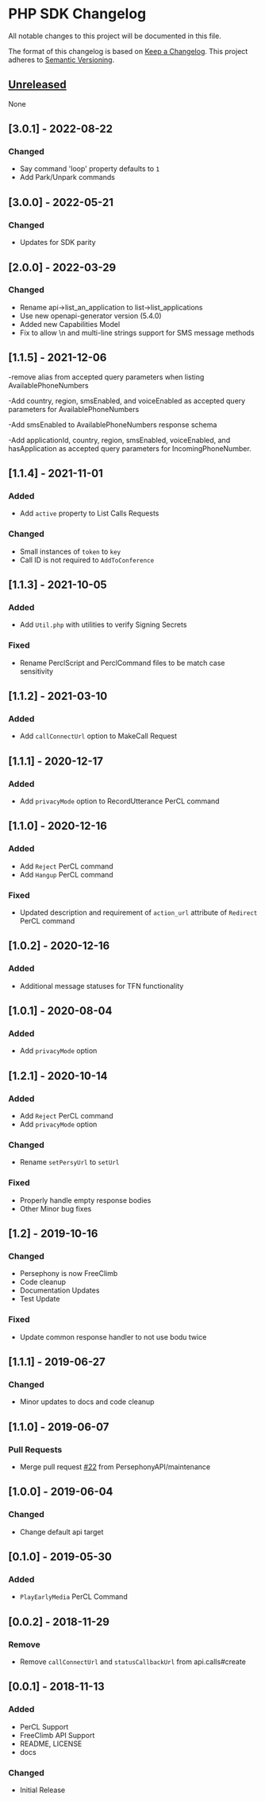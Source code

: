 # PHP SDK Changelog
All notable changes to this project will be documented in this file.

The format of this changelog is based on [Keep a Changelog](https://keepachangelog.com/en/1.0.0/).
This project adheres to [Semantic Versioning](https://semver.org/spec/v2.0.0.html).

## [Unreleased]
None

<a name="3.0.1"></a>
## [3.0.1] - 2022-08-22
### Changed
- Say command 'loop' property defaults to `1`
- Add Park/Unpark commands

<a name="3.0.0"></a>
## [3.0.0] - 2022-05-21
### Changed
- Updates for SDK parity

<a name="2.0.0"></a>
## [2.0.0] - 2022-03-29
### Changed
- Rename api->list_an_application to list->list_applications
- Use new openapi-generator version (5.4.0)
- Added new Capabilities Model
- Fix to allow \n and multi-line strings support for SMS message methods

<a name="1.1.5"></a>
## [1.1.5] - 2021-12-06
-remove alias from accepted query parameters when listing AvailablePhoneNumbers

-Add country, region, smsEnabled, and voiceEnabled as accepted query parameters for AvailablePhoneNumbers

-Add smsEnabled to AvailablePhoneNumbers response schema

-Add applicationId, country, region, smsEnabled, voiceEnabled, and hasApplication as accepted query parameters for IncomingPhoneNumber.

<a name="1.1.4"></a>
## [1.1.4] - 2021-11-01
### Added
- Add `active` property to List Calls Requests

### Changed
- Small instances of `token` to `key`
- Call ID is not required to `AddToConference`

<a name="1.1.3"></a>
## [1.1.3] - 2021-10-05
### Added
- Add `Util.php` with utilities to verify Signing Secrets
### Fixed
- Rename PerclScript and PerclCommand files to be match case sensitivity

<a name="1.1.2"></a>
## [1.1.2] - 2021-03-10
### Added
- Add `callConnectUrl` option to MakeCall Request

<a name="1.1.1"></a>
## [1.1.1] - 2020-12-17
### Added
- Add `privacyMode` option to RecordUtterance PerCL command

<a name="1.1.0"></a>
## [1.1.0] - 2020-12-16
### Added
- Add `Reject` PerCL command
- Add `Hangup` PerCL command

### Fixed
- Updated description and requirement of `action_url` attribute of `Redirect` PerCL command

<a name="1.0.2"></a>
## [1.0.2] - 2020-12-16
### Added
- Additional message statuses for TFN functionality

<a name="1.0.1"></a>
## [1.0.1] - 2020-08-04
### Added
- Add `privacyMode` option

<a name="1.2.1"></a>
## [1.2.1] - 2020-10-14
### Added
- Add `Reject` PerCL command
- Add `privacyMode` option

### Changed
- Rename `setPersyUrl` to `setUrl`

### Fixed
- Properly handle empty response bodies
- Other Minor bug fixes

<a name="1.2"></a>
## [1.2] - 2019-10-16
### Changed
- Persephony is now FreeClimb
- Code cleanup
- Documentation Updates
- Test Update

### Fixed
- Update common response handler to not use bodu twice

<a name="1.1.1"></a>
## [1.1.1] - 2019-06-27
### Changed
- Minor updates to docs and code cleanup


<a name="1.1.0"></a>
## [1.1.0] - 2019-06-07
### Pull Requests
- Merge pull request [#22](https://gitlab.vailsys.com/vail-cloud-services/fc-boilerplates/javascript-sdk/issues/22) from PersephonyAPI/maintenance


<a name="1.0.0"></a>
## [1.0.0] - 2019-06-04
### Changed
- Change default api target


<a name="0.1.0"></a>
## [0.1.0] - 2019-05-30
### Added
- `PlayEarlyMedia` PerCL Command

<a name="0.0.2"></a>
## [0.0.2] - 2018-11-29
### Remove
- Remove `callConnectUrl` and `statusCallbackUrl` from api.calls#create

<a name="0.0.1"></a>
## [0.0.1] - 2018-11-13
### Added
- PerCL Support
- FreeClimb API Support
- README, LICENSE
- docs

### Changed
- Initial Release


[Unreleased]: https://github.com/FreeClimbAPI/php-sdk/compare/v1.0.1...HEAD
